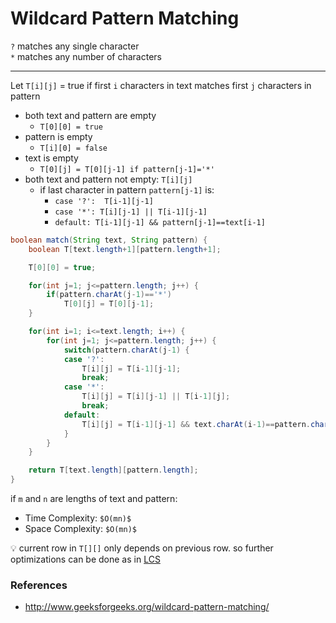 # Wildcard Pattern Matching

`?` matches any single character  
`*` matches any number of characters

---

Let `T[i][j]` = true if first `i` characters in text matches first `j` characters in pattern

* both text and pattern are empty
    * `T[0][0] = true`
* pattern is empty
    * `T[i][0] = false`
* text is empty
    * `T[0][j] = T[0][j-1] if pattern[j-1]='*'`
* both text and pattern not empty: `T[i][j]`
    * if last character in pattern `pattern[j-1]` is:
        * `case '?':  T[i-1][j-1]`
        * `case '*': T[i][j-1] || T[i-1][j-1]`
        * `default: T[i-1][j-1] && pattern[j-1]==text[i-1]`

```java
boolean match(String text, String pattern) {
    boolean T[text.length+1][pattern.length+1];

    T[0][0] = true;

    for(int j=1; j<=pattern.length; j++) {
        if(pattern.charAt(j-1)=='*')
            T[0][j] = T[0][j-1];
    }

    for(int i=1; i<=text.length; i++) {
        for(int j=1; j<=pattern.length; j++) {
            switch(pattern.charAt(j-1) {
            case '?': 
                T[i][j] = T[i-1][j-1];
                break;
            case '*': 
                T[i][j] = T[i][j-1] || T[i-1][j];
                break;
            default: 
                T[i][j] = T[i-1][j-1] && text.charAt(i-1)==pattern.charAt(j-1);
            }
        }
    }

    return T[text.length][pattern.length];
}
```

if `m` and `n` are lengths of text and pattern:
* Time Complexity: `$O(mn)$`
* Space Complexity: `$O(mn)$`

:bulb: current row in `T[][]` only depends on previous row. so further optimizations can be done as in [LCS](lcs.md)

### References

* <http://www.geeksforgeeks.org/wildcard-pattern-matching/>
